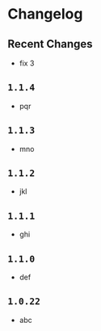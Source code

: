 # Changelog

## Recent Changes

- fix 3

## `1.1.4`

- pqr

## `1.1.3`

- mno

## `1.1.2`

- jkl

## `1.1.1`

- ghi

## `1.1.0`

- def

## `1.0.22`

- abc
